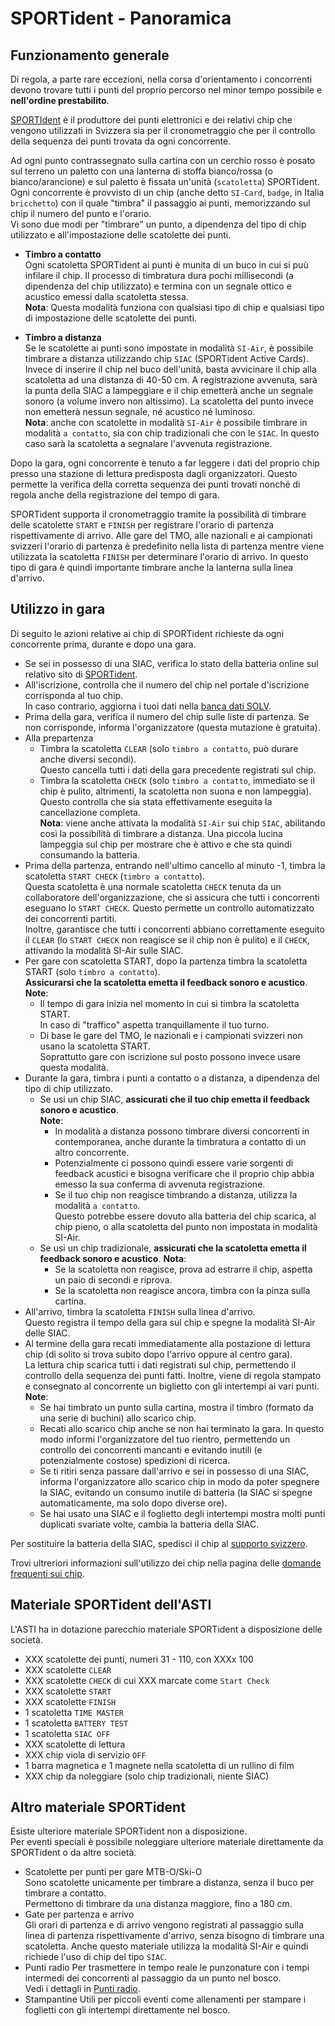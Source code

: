 # SPORTident - Panoramica

## Funzionamento generale

Di regola, a parte rare eccezioni, nella corsa d'orientamento i concorrenti devono trovare tutti i punti del proprio percorso nel minor tempo possibile e **nell'ordine prestabilito**.  
  
[SPORTIdent](https://sportident.com) è il produttore dei punti elettronici e dei relativi chip che vengono utilizzati in Svizzera sia per il cronometraggio che per il controllo della sequenza dei punti trovata da ogni concorrente.  
  
Ad ogni punto contrassegnato sulla cartina con un cerchio rosso è posato sul terreno un paletto con una lanterna di stoffa bianco/rossa (o bianco/arancione) e sul paletto è fissata un'unità (`scatoletta`) SPORTident.  
Ogni concorrente è provvisto di un chip (anche detto `SI-Card`, `badge`, in Italia `bricchetto`) con il quale "timbra" il passaggio ai punti, memorizzando sul chip il numero del punto e l'orario.  
Vi sono due modi per "timbrare" un punto, a dipendenza del tipo di chip utilizzato e all'impostazione delle scatolette dei punti.  
  
- **Timbro a contatto**  
    Ogni scatoletta SPORTident ai punti è munita di un buco in cui si puù infilare il chip. Il processo di timbratura dura pochi millisecondi (a dipendenza del chip utilizzato) e termina con un segnale ottico e acustico emessi dalla scatoletta stessa.  
    **Nota**: Questa modalità funziona con qualsiasi tipo di chip e qualsiasi tipo di impostazione delle scatolette dei punti.  

- **Timbro a distanza**  
    Se le scatolette ai punti sono impostate in modalità `SI-Air`, è possibile timbrare a distanza utilizzando chip `SIAC` (SPORTident Active Cards). Invece di inserire il chip nel buco dell'unità, basta avvicinare il chip alla scatoletta ad una distanza di 40-50 cm. A registrazione avvenuta, sarà la punta della SIAC a lampeggiare e il chip emetterà anche un segnale sonoro (a volume invero non altissimo). La scatoletta del punto invece non emetterà nessun segnale, né acustico né luminoso.  
    **Nota**: anche con scatolette in modalità `SI-Air` è possibile timbrare in modalità `a contatto`, sia con chip tradizionali che con le `SIAC`. In questo caso sarà la scatoletta a segnalare l'avvenuta registrazione. 

Dopo la gara, ogni concorrente è tenuto a far leggere i dati del proprio chip presso una stazione di lettura predisposta dagli organizzatori. Questo permette la verifica della corretta sequenza dei punti trovati nonché di regola anche della registrazione del tempo di gara.  
  
SPORTident supporta il cronometraggio tramite la possibilità di timbrare delle scatolette `START` e `FINISH` per registrare l'orario di partenza rispettivamente di arrivo. Alle gare del TMO, alle nazionali e ai campionati svizzeri l'orario di partenza è predefinito nella lista di partenza mentre viene utilizzata la scatoletta `FINISH` per determinare l'orario di arrivo. In questo tipo di gara è quindi importante timbrare anche la lanterna sulla linea d'arrivo.

## Utilizzo in gara

Di seguito le azioni relative ai chip di SPORTident richieste da ogni concorrente prima, durante e dopo una gara.  

- Se sei in possesso di una SIAC, verifica lo stato della batteria online sul relativo sito di [SPORTident](https://www.sportident.com/support/siac-battery-service).
- All'iscrizione, controlla che il numero del chip nel portale d'iscrizione corrisponda al tuo chip.  
In caso contrario, aggiorna i tuoi dati nella [banca dati SOLV](../../software/solvDB/index.md).
- Prima della gara, verifica il numero del chip sulle liste di partenza. Se non corrisponde, informa l'organizzatore (questa mutazione è gratuita).
- Alla prepartenza
    - Timbra la scatoletta `CLEAR` (solo `timbro a contatto`, può durare anche diversi secondi).  
    Questo cancella tutti i dati della gara precedente registrati sul chip.
    - Timbra la scatoletta `CHECK` (solo `timbro a contatto`, immediato se il chip è pulito, altrimenti, la scatoletta non suona e non lampeggia).  
    Questo controlla che sia stata effettivamente eseguita la cancellazione completa.  
    **Nota**: viene anche attivata la modalità `SI-Air` sui chip `SIAC`, abilitando così la possibilità di timbrare a distanza. Una piccola lucina lampeggia sul chip per mostrare che è attivo e che sta quindi consumando la batteria.
- Prima della partenza, entrando nell'ultimo cancello al minuto -1, timbra la scatoletta `START CHECK` (`timbro a contatto`).  
Questa scatoletta è una normale scatoletta `CHECK` tenuta da un collaboratore dell'organizzazione, che si assicura che tutti i concorrenti eseguano lo `START CHECK`. Questo permette un controllo automatizzato dei concorrenti partiti.  
Inoltre, garantisce che tutti i concorrenti abbiano correttamente eseguito il `CLEAR` (lo `START CHECK` non reagisce se il chip non è pulito) e il `CHECK`, attivando la modalità SI-Air sulle SIAC.
- Per gare con scatoletta START, dopo la partenza timbra la scatoletta START (solo `timbro a contatto`).  
**Assicurarsi che la scatoletta emetta il feedback sonoro e acustico**.
**Note**:  
    - Il tempo di gara inizia nel momento in cui si timbra la scatoletta START.  
    In caso di "traffico" aspetta tranquillamente il tuo turno.
    - Di base le gare del TMO, le nazionali e i campionati svizzeri non usano la scatoletta START.  
    Soprattutto gare con iscrizione sul posto possono invece usare questa modalità. 
- Durante la gara, timbra i punti a contatto o a distanza, a dipendenza del tipo di chip utilizzato.  
    - Se usi un chip SIAC, **assicurati che il tuo chip emetta il feedback sonoro e acustico**.  
    **Note**:
        - In modalità a distanza possono timbrare diversi concorrenti in contemporanea, anche durante la timbratura a contatto di un altro concorrente. 
        - Potenzialmente ci possono quindi essere varie sorgenti di feedback acustici e bisogna verificare che il proprio chip abbia emesso la sua conferma di avvenuta registrazione.
        - Se il tuo chip non reagisce timbrando a distanza, utilizza la modalità `a contatto`.  
        Questo potrebbe essere dovuto alla batteria del chip scarica, al chip pieno, o alla scatoletta del punto non impostata in modalità SI-Air.
    - Se usi un chip tradizionale, **assicurati che la scatoletta emetta il feedback sonoro e acustico**.
    **Nota**:
        - Se la scatoletta non reagisce, prova ad estrarre il chip, aspetta un paio di secondi e riprova.
        - Se la scatoletta non reagisce ancora, timbra con la pinza sulla cartina.
- All'arrivo, timbra la scatoletta `FINISH` sulla linea d'arrivo.  
Questo registra il tempo della gara sul chip e spegne la modalità SI-Air delle SIAC.
- Al termine della gara recati immediatamente alla postazione di lettura chip (di solito si trova subito dopo l'arrivo oppure al centro gara).  
La lettura chip scarica tutti i dati registrati sul chip, permettendo il controllo della sequenza dei punti fatti. Inoltre, viene di regola stampato e consegnato al concorrente un biglietto con gli intertempi ai vari punti.  
**Note**:
    - Se hai timbrato un punto sulla cartina, mostra il timbro (formato da una serie di buchini) allo scarico chip.
    - Recati allo scarico chip anche se non hai terminato la gara. In questo modo informi l'organizzatore del tuo rientro, permettendo un controllo dei concorrenti mancanti e evitando inutili (e potenzialmente costose) spedizioni di ricerca.
    - Se ti ritiri senza passare dall'arrivo e sei in possesso di una SIAC, informa l'organizzatore allo scarico chip in modo da poter spegnere la SIAC, evitando un consumo inutile di batteria (la SIAC si spegne automaticamente, ma solo dopo diverse ore).
    - Se hai usato una SIAC e il foglietto degli intertempi mostra molti punti duplicati svariate volte, cambia la batteria della SIAC.

Per sostituire la batteria della SIAC, spedisci il chip al [supporto svizzero](https://www.sportident.com/support/siac-battery-service#country=CH).

Trovi ultreriori informazioni sull'utilizzo dei chip nella pagina delle [domande frequenti sui chip](FAQ%20SI%20Air.md).

## Materiale SPORTident dell'ASTI

L'ASTI ha in dotazione parecchio materiale SPORTident a disposizione delle società.  
  
- XXX scatolette dei punti, numeri 31 - 110, con XXXx 100
- XXX scatolette `CLEAR`
- XXX scatolette `CHECK` di cui XXX marcate come `Start Check`
- XXX scatolette `START`
- XXX scatolette `FINISH`
- 1 scatoletta `TIME MASTER`
- 1 scatoletta `BATTERY TEST`
- 1 scatoletta `SIAC OFF`
- XXX scatolette di lettura
- XXX chip viola di servizio `OFF`
- 1 barra magnetica e 1 magnete nella scatoletta di un rullino di film
- XXX chip da noleggiare (solo chip tradizionali, niente SIAC)

## Altro materiale SPORTident

Esiste ulteriore materiale SPORTident non a disposizione.  
Per eventi speciali è possibile noleggiare ulteriore materiale direttamente da SPORTident o da altre società.  

- Scatolette per punti per gare MTB-O/Ski-O  
Sono scatolette unicamente per timbrare a distanza, senza il buco per timbrare a contatto.  
Permettono di timbrare da una distanza maggiore, fino a 180 cm.
- Gate per partenza e arrivo  
Gli orari di partenza e di arrivo vengono registrati al passaggio sulla linea di partenza rispettivamente d'arrivo, senza bisogno di timbrare una scatoletta. Anche questo materiale utilizza la modalità SI-Air e quindi richiede l'uso di chip del tipo `SIAC`.
- Punti radio
Per trasmettere in tempo reale le punzonature con i tempi intermedi dei concorrenti al passaggio da un punto nel bosco.  
Vedi i dettagli in [Punti radio](punti_radio.md).
- Stampantine
Utili per piccoli eventi come allenamenti per stampare i foglietti con gli intertempi direttamente nel bosco.


